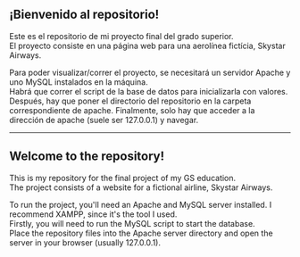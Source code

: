 ## ¡Bienvenido al repositorio!

Este es el repositorio de mi proyecto final del grado superior. <br>
El proyecto consiste en una página web para una aerolínea fictícia, Skystar Airways.

Para poder visualizar/correr el proyecto, se necesitará un servidor Apache y uno MySQL instalados en la máquina.<br>
Habrá que correr el script de la base de datos para inicializarla con valores.<br>
Después, hay que poner el directorio del repositorio en la carpeta correspondiente de apache. Finalmente, solo hay que acceder a la
dirección de apache (suele ser 127.0.0.1) y navegar.

---

## Welcome to the repository!

This is my repository for the final project of my GS education.<br>
The project consists of a website for a fictional airline, Skystar Airways.

To run the project, you'll need an Apache and MySQL server installed. I recommend XAMPP, since it's the tool I used.<br>
Firstly, you will need to run the MySQL script to start the database.<br>
Place the repository files into the Apache server directory and open the server in your browser (usually 127.0.0.1).